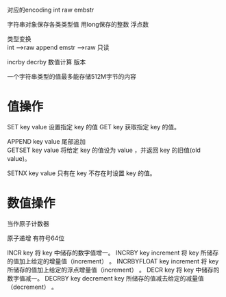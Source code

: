 

# 


对应的encoding 
int
raw
embstr

字符串对象保存各类类型值  用long保存的整数 浮点数  

类型变换  
int -->raw  append
emstr -->raw  只读

incrby decrby  数值计算  版本

一个字符串类型的值最多能存储512M字节的内容


# 值操作

SET key value 
    设置指定 key 的值
GET key 
    获取指定 key 的值。
    
APPEND key value
    尾部追加    
GETSET key value
    将给定 key 的值设为 value ，并返回 key 的旧值(old value)。


SETNX key value
只有在 key 不存在时设置 key 的值。



# 数值操作
   
当作原子计数器
   
原子递增
有符号64位
    
INCR key
    将 key 中储存的数字值增一。
INCRBY key increment
    将 key 所储存的值加上给定的增量值（increment） 。
INCRBYFLOAT key increment
    将 key 所储存的值加上给定的浮点增量值（increment） 。
DECR key
    将 key 中储存的数字值减一。
DECRBY key decrement
    key 所储存的值减去给定的减量值（decrement） 。